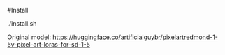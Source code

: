 #Install

./install.sh

Original model:
https://huggingface.co/artificialguybr/pixelartredmond-1-5v-pixel-art-loras-for-sd-1-5
